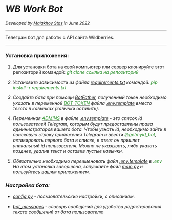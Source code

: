 # ___WB Work Bot___ 

<font size = 2><i> Developed by [Malakhov Stas](https://github.com/MalakhovStas) in June 2022</i></font>

___
Телеграм бот для работы с API сайта Wildberries.
___
<a id="ceiling"></a>

### __Установка приложения:__

1. Для установки бота на свой компьютер или сервер клонируйте этот репозиторий командой: 
   <i><span style="color:  #228B22;"> git clone ссылка на репозиторий </span><i>

2. Установите зависимости из файла [requirements.txt](requirements.txt) командой: 
   <i><span style="color:  #228B22;"> pip install -r requirements.txt </span></i>

3. Создайте бота при помощи [BotFather](https://telegram.me/BotFather), полученный токен необходимо указать 
   в переменной [<span style="color:  #228B22;">BOT_TOKEN</span>](.env.template) файла [.env.template](.env.template) 
   вместо текста в кавычках (кавычки оставить).

4. Переменная [<span style="color:  #228B22;">ADMINS</span>](.env.template) в файле [.env.template](.env.template) - это список 
   id пользователей Telegram, которым будут предоставлены права администраторов вашего бота. Чтобы узнать id, необходимо 
   зайти в поисковую строку приложения Telegram и ввести <i><span style="color:  #228B22;">@getmyid_bot</span></i>, 
   активировать первого бота в списке, в ответ он пришлет уникальный id пользователя. Можно не указывать, либо указать 
   позднее, удалив текст и оставив пустые кавычки. 

5. Обязательно необходимо переименовать файл [.env.template](.env.template) в <i><span style="color:  #228B22;">.env
   </span></i> На этом установка завершена, запускайте файл [main.py](main.py) и пользуйтесь вашим приложением.

### __Настройка бота:__

- [config.py](config_data/config.py) - пользовательские настройки, с описанием. 

- [bot_messages](config_data/bot_messages.py) - словарь сообщений для удобства редактирования текста сообщений от бота пользователю 